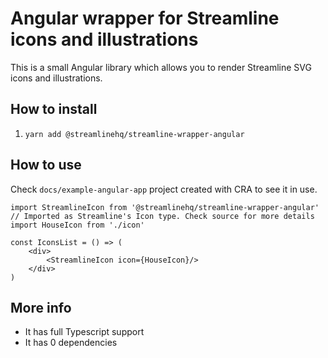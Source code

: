 # Angular wrapper for Streamline icons and illustrations

This is a small Angular library which allows you to render Streamline SVG icons and illustrations.

## How to install

1. `yarn add @streamlinehq/streamline-wrapper-angular`

## How to use

Check `docs/example-angular-app` project created with CRA to see it in use.

```
import StreamlineIcon from '@streamlinehq/streamline-wrapper-angular'
// Imported as Streamline's Icon type. Check source for more details
import HouseIcon from './icon'

const IconsList = () => (
    <div>
        <StreamlineIcon icon={HouseIcon}/>
    </div>
)

``` 

## More info

- It has full Typescript support
- It has 0 dependencies
